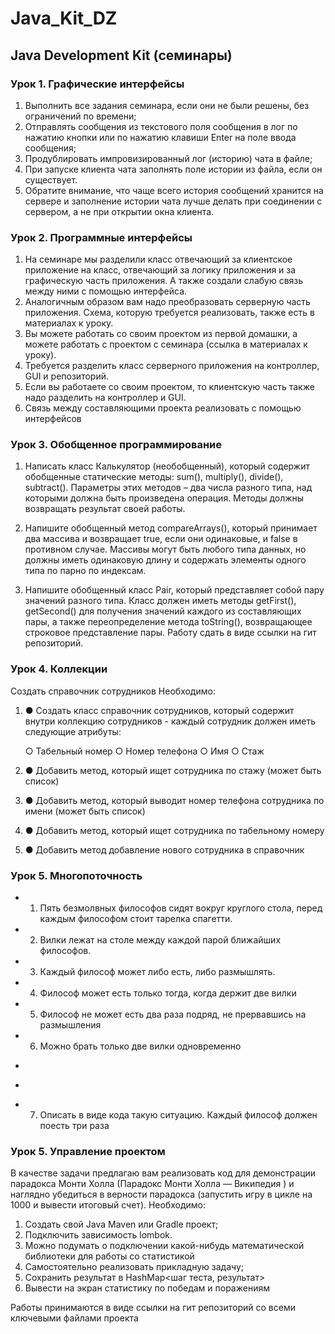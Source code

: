 # Java_Kit_DZ

## Java Development Kit (семинары)
### Урок 1. Графические интерфейсы

1. Выполнить все задания семинара, если они не были решены, без ограничений по времени;
2. Отправлять сообщения из текстового поля сообщения в лог по нажатию кнопки или по нажатию клавиши Enter на поле ввода сообщения;
3. Продублировать импровизированный лог (историю) чата в файле;
4. При запуске клиента чата заполнять поле истории из файла, если он существует. 
5. Обратите внимание, что чаще всего история сообщений хранится на сервере и заполнение истории чата лучше делать при соединении с сервером, а не при открытии окна клиента.

### Урок 2. Программные интерфейсы

1. На семинаре мы разделили класс отвечающий за клиентское приложение на класс, отвечающий за логику приложения и за графическую часть приложения. А также создали слабую связь между ними с помощью интерфейса.
2. Аналогичным образом вам надо преобразовать серверную часть приложения. Схема, которую требуется реализовать, также есть в материалах к уроку.
3. Вы можете работать со своим проектом из первой домашки, а можете работать с проектом с семинара (ссылка в материалах к уроку).
4. Требуется разделить класс серверного приложения на контроллер, GUI и репозиторий.
5. Если вы работаете со своим проектом, то клиентскую часть также надо разделить на контроллер и GUI.
6. Связь между составляющими проекта реализовать с помощью интерфейсов


### Урок 3. Обобщенное программирование

1. Написать класс Калькулятор (необобщенный), который содержит обобщенные статические методы: sum(), multiply(), divide(), subtract(). 
    Параметры этих методов – два числа разного типа, над которыми должна быть произведена операция. 
    Методы должны возвращать результат своей работы.

2. Напишите обобщенный метод compareArrays(), который принимает два массива и возвращает true, если они одинаковые, и false в противном случае.
   Массивы могут быть любого типа данных, но должны иметь одинаковую длину и содержать элементы одного типа по парно по индексам.

3. Напишите обобщенный класс Pair, который представляет собой пару значений разного типа. 
   Класс должен иметь методы getFirst(), getSecond() для получения значений каждого из составляющих пары, 
   а также переопределение метода toString(), возвращающее строковое представление пары. Работу сдать в виде ссылки на гит репозиторий.


### Урок 4. Коллекции

Создать справочник сотрудников
Необходимо:
1. ● Создать класс справочник сотрудников, который
содержит внутри коллекцию сотрудников - каждый
сотрудник должен иметь следующие атрибуты:


    ○ Табельный номер
    ○ Номер телефона
    ○ Имя
    ○ Стаж
2. ● Добавить метод, который ищет сотрудника по стажу
(может быть список)
3. ● Добавить метод, который выводит номер телефона
сотрудника по имени (может быть список)
4. ● Добавить метод, который ищет сотрудника по
табельному номеру
5. ● Добавить метод добавление нового сотрудника в
справочник

### Урок 5. Многопоточность


* 1. Пять безмолвных философов сидят вокруг круглого стола, перед каждым философом стоит тарелка спагетти.
* 2. Вилки лежат на столе между каждой парой ближайших философов.
* 3. Каждый философ может либо есть, либо размышлять.
* 4. Философ может есть только тогда, когда держит две вилки 
* 5. Философ не может есть два раза подряд, не прервавшись на размышления
* 6. Можно брать только две вилки одновременно
* <p>
* <p>
*  7. Описать в виде кода такую ситуацию. Каждый философ должен поесть три раза


### Урок 5. Управление проектом

В качестве задачи предлагаю вам реализовать код для демонстрации парадокса Монти Холла (Парадокс Монти Холла — Википедия ) и наглядно убедиться в верности парадокса
(запустить игру в цикле на 1000 и вывести итоговый счет).
Необходимо:
1. Создать свой Java Maven или Gradle проект;
2. Подключить зависимость lombok.
3. Можно подумать о подключении какой-нибудь математической библиотеки для работы со статистикой
4. Самостоятельно реализовать прикладную задачу;
5. Сохранить результат в HashMap<шаг теста, результат>
6. Вывести на экран статистику по победам и поражениям

Работы принимаются в виде ссылки на гит репозиторий со всеми ключевыми файлами проекта